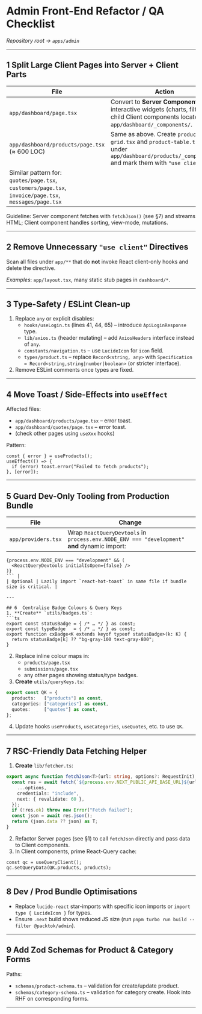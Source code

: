 # Admin Front-End Refactor / QA Checklist

_Repository root → `apps/admin`_

---

## 1  Split Large Client Pages into Server + Client Parts

| File | Action |
|------|--------|
| `app/dashboard/page.tsx` | Convert to **Server Component**. Move interactive widgets (charts, filters) to child Client components located in `app/dashboard/_components/`. |
| `app/dashboard/products/page.tsx` (≈ 600 LOC) | Same as above. Create `product-grid.tsx` and `product-table.tsx` under `app/dashboard/products/_components/` and mark them with `"use client"`. |
| Similar pattern for:<br/>`quotes/page.tsx`, `customers/page.tsx`, `invoice/page.tsx`, `messages/page.tsx` | |

Guideline: Server component fetches with `fetchJson()` (see §7) and streams HTML; Client component handles sorting, view-mode, mutations.

---

## 2  Remove Unnecessary `"use client"` Directives

Scan all files under `app/**` that do **not** invoke React client-only hooks and delete the directive.

_Examples_: `app/layout.tsx`, many static stub pages in `dashboard/*`.

---

## 3  Type-Safety / ESLint Clean-up

1. Replace `any` or explicit disables:
   * `hooks/useLogin.ts` (lines 41, 44, 65) – introduce `ApiLoginResponse` type.
   * `lib/axios.ts` (header mutating) – add `AxiosHeaders` interface instead of `any`.
   * `constants/navigation.ts` – use `LucideIcon` for `icon` field.
   * `types/product.ts` – replace `Record<string, any>` with `Specification = Record<string,string|number|boolean>` (or stricter interface).
2. Remove ESLint comments once types are fixed.

---

## 4  Move Toast / Side-Effects into `useEffect`

Affected files:

* `app/dashboard/products/page.tsx`  – error toast.
* `app/dashboard/quotes/page.tsx`     – error toast.
* (check other pages using `useXxx` hooks)

Pattern:

```tsx
const { error } = useProducts();
useEffect(() => {
  if (error) toast.error("Failed to fetch products");
}, [error]);
```

---

## 5  Guard Dev-Only Tooling from Production Bundle

| File | Change |
|------|--------|
| `app/providers.tsx` | Wrap `ReactQueryDevtools` in `process.env.NODE_ENV === "development"` **and** dynamic import:

```tsx
{process.env.NODE_ENV === "development" && (
  <ReactQueryDevtools initialIsOpen={false} />
)}
``` |
| Optional | Lazily import `react-hot-toast` in same file if bundle size is critical. |

---

## 6  Centralise Badge Colours & Query Keys
1. **Create** `utils/badges.ts`:
```ts
export const statusBadge = { /* … */ } as const;
export const typeBadge   = { /* … */ } as const;
export function cxBadge<K extends keyof typeof statusBadge>(k: K) {
  return statusBadge[k] ?? "bg-gray-100 text-gray-800";
}
```

2. Replace inline colour maps in:
   * `products/page.tsx`
   * `submissions/page.tsx`
   * any other pages showing status/type badges.
3. **Create** `utils/queryKeys.ts`:

```ts
export const QK = {
  products:   ["products"] as const,
  categories: ["categories"] as const,
  quotes:     ["quotes"] as const,
};
```

4. Update hooks `useProducts`, `useCategories`, `useQuotes`, etc. to use `QK`.

---

## 7  RSC-Friendly Data Fetching Helper

1. **Create** `lib/fetcher.ts`:

```ts
export async function fetchJson<T>(url: string, options?: RequestInit) {
  const res = await fetch(`${process.env.NEXT_PUBLIC_API_BASE_URL}${url}`, {
    ...options,
    credentials: "include",
    next: { revalidate: 60 },
  });
  if (!res.ok) throw new Error("Fetch failed");
  const json = await res.json();
  return (json.data ?? json) as T;
}
```

2. Refactor Server pages (see §1) to call `fetchJson` directly and pass data to Client components.
3. In Client components, prime React-Query cache:

```tsx
const qc = useQueryClient();
qc.setQueryData(QK.products, products);
```

---

## 8  Dev / Prod Bundle Optimisations

* Replace `lucide-react` star-imports with specific icon imports or `import type { LucideIcon }` for types.
* Ensure `.next` build shows reduced JS size (run `pnpm turbo run build --filter @packtok/admin`).

---

## 9  Add Zod Schemas for Product & Category Forms

Paths:

* `schemas/product-schema.ts` – validation for create/update product.
* `schemas/category-schema.ts` – validation for category create.
Hook into RHF on corresponding forms.

---
